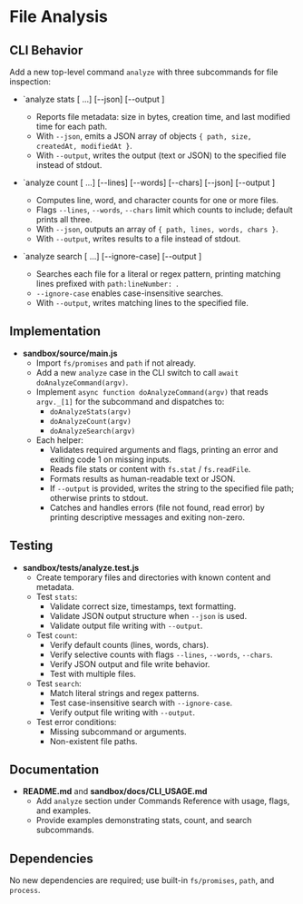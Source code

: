 # File Analysis

## CLI Behavior

Add a new top-level command `analyze` with three subcommands for file inspection:

- `analyze stats <filePath> [<filePath> ...] [--json] [--output <file>]
  - Reports file metadata: size in bytes, creation time, and last modified time for each path.
  - With `--json`, emits a JSON array of objects `{ path, size, createdAt, modifiedAt }`.
  - With `--output`, writes the output (text or JSON) to the specified file instead of stdout.

- `analyze count <filePath> [<filePath> ...] [--lines] [--words] [--chars] [--json] [--output <file>]
  - Computes line, word, and character counts for one or more files.
  - Flags `--lines`, `--words`, `--chars` limit which counts to include; default prints all three.
  - With `--json`, outputs an array of `{ path, lines, words, chars }`.
  - With `--output`, writes results to a file instead of stdout.

- `analyze search <pattern> <filePath> [<filePath> ...] [--ignore-case] [--output <file>]
  - Searches each file for a literal or regex pattern, printing matching lines prefixed with `path:lineNumber: `.
  - `--ignore-case` enables case-insensitive searches.
  - With `--output`, writes matching lines to the specified file.

## Implementation

- **sandbox/source/main.js**
  - Import `fs/promises` and `path` if not already.
  - Add a new `analyze` case in the CLI switch to call `await doAnalyzeCommand(argv)`.
  - Implement `async function doAnalyzeCommand(argv)` that reads `argv._[1]` for the subcommand and dispatches to:
    - `doAnalyzeStats(argv)`
    - `doAnalyzeCount(argv)`
    - `doAnalyzeSearch(argv)`
  - Each helper:
    - Validates required arguments and flags, printing an error and exiting code 1 on missing inputs.
    - Reads file stats or content with `fs.stat` / `fs.readFile`.
    - Formats results as human-readable text or JSON.
    - If `--output` is provided, writes the string to the specified file path; otherwise prints to stdout.
    - Catches and handles errors (file not found, read error) by printing descriptive messages and exiting non-zero.

## Testing

- **sandbox/tests/analyze.test.js**
  - Create temporary files and directories with known content and metadata.
  - Test `stats`:
    - Validate correct size, timestamps, text formatting.
    - Validate JSON output structure when `--json` is used.
    - Validate output file writing with `--output`.
  - Test `count`:
    - Verify default counts (lines, words, chars).
    - Verify selective counts with flags `--lines`, `--words`, `--chars`.
    - Verify JSON output and file write behavior.
    - Test with multiple files.
  - Test `search`:
    - Match literal strings and regex patterns.
    - Test case-insensitive search with `--ignore-case`.
    - Verify output file writing with `--output`.
  - Test error conditions:
    - Missing subcommand or arguments.
    - Non-existent file paths.

## Documentation

- **README.md** and **sandbox/docs/CLI_USAGE.md**
  - Add `analyze` section under Commands Reference with usage, flags, and examples.
  - Provide examples demonstrating stats, count, and search subcommands.

## Dependencies

No new dependencies are required; use built-in `fs/promises`, `path`, and `process`.